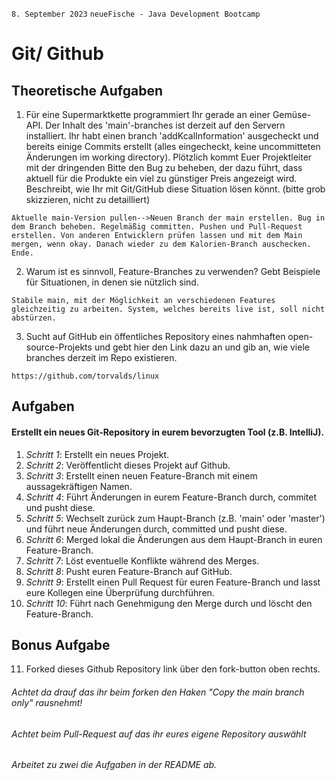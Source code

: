 `8. September 2023` `neueFische - Java Development Bootcamp`
# Git/ Github

## Theoretische Aufgaben
1. Für eine Supermarktkette programmiert Ihr gerade an einer Gemüse-API. Der Inhalt des 'main'-branches ist derzeit auf den Servern installiert. Ihr habt einen branch 'addKcalInformation' ausgecheckt und bereits einige Commits erstellt (alles eingecheckt, keine uncommitteten Änderungen im working directory). Plötzlich kommt Euer Projektleiter mit der dringenden Bitte den Bug zu beheben, der dazu führt, dass aktuell für die Produkte ein viel zu günstiger Preis angezeigt wird. Beschreibt, wie Ihr mit Git/GitHub diese Situation lösen könnt. (bitte grob skizzieren, nicht zu detailliert)
```
Aktuelle main-Version pullen-->Neuen Branch der main erstellen. Bug in dem Branch beheben. Regelmäßig committen. Pushen und Pull-Request erstellen. Von anderen Entwicklern prüfen lassen und mit dem Main mergen, wenn okay. Danach wieder zu dem Kalorien-Branch auschecken. Ende.
```
2. Warum ist es sinnvoll, Feature-Branches zu verwenden? Gebt Beispiele für Situationen, in denen sie nützlich sind.
```
Stabile main, mit der Möglichkeit an verschiedenen Features gleichzeitig zu arbeiten. System, welches bereits live ist, soll nicht abstürzen.
```
3. Sucht auf GitHub ein öffentliches Repository eines nahmhaften open-source-Projekts und gebt hier den Link dazu an und gib an, wie viele branches derzeit im Repo existieren.
```
https://github.com/torvalds/linux
```

## Aufgaben
#### Erstellt ein neues Git-Repository in eurem bevorzugten Tool (z.B. IntelliJ).
1. _Schritt 1_: Erstellt ein neues Projekt.
2. _Schritt 2_: Veröffentlicht dieses Projekt auf Github.
3. _Schritt 3_: Erstellt einen neuen Feature-Branch mit einem aussagekräftigen Namen.
4. _Schritt 4_: Führt Änderungen in eurem Feature-Branch durch, commitet und pusht diese.
5. _Schritt 5_: Wechselt zurück zum Haupt-Branch (z.B. 'main' oder 'master') und führt neue Änderungen durch, committed und pusht diese.
6. _Schritt 6_: Merged lokal die Änderungen aus dem Haupt-Branch in euren Feature-Branch.
7. _Schritt 7_: Löst eventuelle Konflikte während des Merges.
8. _Schritt 8_: Pusht euren Feature-Branch auf GitHub.
9. _Schritt 9_: Erstellt einen Pull Request für euren Feature-Branch und lasst eure Kollegen eine Überprüfung durchführen.
10. _Schritt 10_: Führt nach Genehmigung den Merge durch und löscht den Feature-Branch.

## Bonus Aufgabe
11. Forked dieses Github Repository link über den fork-button oben rechts.
###### Achtet da drauf das ihr beim forken den Haken "Copy the main branch only" rausnehmt!
###### Achtet beim Pull-Request auf das ihr eures eigene Repository auswählt
###### Arbeitet zu zwei die Aufgaben in der README ab.

